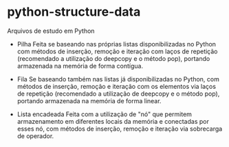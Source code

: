 # python-structure-data
Arquivos de estudo em Python

- Pilha
Feita se baseando nas próprias listas disponibilizadas no Python com métodos de inserção, remoção e iteração com laços de repetição 
(recomendado a utilização do deepcopy e o método pop), portando armazenada na memória de forma contígua.

- Fila
Se baseando também nas listas já disponibilizadas no Python, com métodos de inserção, remoção e iteração com os elementos via laços de
repetição (recomendado a utilização de deepcopy e o método pop), portando armazenada na memória de forma linear.

- Lista encadeada
Feita com a utilização de "nó" que permitem armazenamento em diferentes locais da memória e conectadas por esses nó, com métodos
de inserção, remoção e iteração via sobrecarga de operador.

